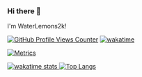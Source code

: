 ### Hi there 👋
I'm WaterLemons2k!

[![GitHub Profile Views Counter](https://komarev.com/ghpvc/?username=WaterLemons2k)](https://github.com/antonkomarev/github-profile-views-counter)
[![wakatime](https://wakatime.com/badge/user/4b1ff441-32af-4141-b23e-2b3dfc3677bc.svg)](https://wakatime.com/@WaterLemons2k)

[![Metrics](../metrics/metrics.svg)](https://github.com/lowlighter/metrics)

<!-- https://github.blog/changelog/2022-05-19-specify-theme-context-for-images-in-markdown-beta/ -->
<a href="https://github.com/anuraghazra/github-readme-stats">
  <picture>
    <source 
      srcset="https://github-readme-stats.vercel.app/api/wakatime?username=WaterLemons2k&layout=compact&theme=dark"
      media="(prefers-color-scheme: dark)"
    />
    <img src="https://github-readme-stats.vercel.app/api/wakatime?username=WaterLemons2k&layout=compact" alt="wakatime stats" />
  </picture>

  <picture>
    <source
      srcset="https://github-readme-stats.vercel.app/api/top-langs/?username=WaterLemons2k&layout=compact&langs_count=10&theme=dark"
      media="(prefers-color-scheme: dark)"
    />
    <img src="https://github-readme-stats.vercel.app/api/top-langs/?username=WaterLemons2k&layout=compact&langs_count=10" alt="Top Langs" />
  </picture>
</a>
